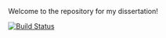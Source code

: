 Welcome to the repository for my dissertation!

[![Build Status](https://travis-ci.org/swang373/dissertation.svg?branch=master)](https://travis-ci.org/swang373/dissertation)

